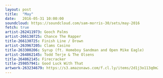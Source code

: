```yaml
---
layout: post
title:  "May"
date:   2016-05-31 10:00:00
soundcloud: https://soundcloud.com/sam-morris-30/sets/may-2016
fetch: true
artist-262411973: Gooch Palms
artist-266130725: Chance The Rapper
title-266130725: Finish Line / Drown
artist-263967205: Clams Casino
title-263300206: Syrup (ft. Homeboy Sandman and Open Mike Eagle)
artist-264862145: Todd Terje & The Olsens
title-264862145: Firecracker
title-259857941: Good Luck With That
artwork-263234679: https://s3.amazonaws.com/f.cl.ly/items/2d1j3o113q0m2z2J321f/Image%202016-05-31%20at%2020%3A12%3A09.jpg?v=6aa98acd
---
```

